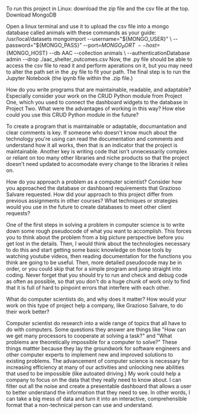 To run this project in Linux: download the zip file and the csv file at the top. Download MongoDB 

Open a linux terminal and use it to upload the csv file into a mongo database called animals with these commands as your guide:  /usr/local/datasets
mongoimport --username="${MONGO_USER}" \
    --password="${MONGO_PASS}" --port=${MONGO_PORT} \
    --host=${MONGO_HOST} --db AAC --collection animals \ 
    --authenticationDatabase admin --drop ./aac_shelter_outcomes.csv
Now, the .py file should be able to access the csv file to read it and perform aperations on it, but you may need to alter the path set in the .py file to fit your path. 
The final step is to run the Jupyter Notebook (the ipynb file within the .zip file.)



How do you write programs that are maintainable, readable, and adaptable? Especially consider your work on the CRUD Python module from Project One, which you used to connect the dashboard widgets to the database in Project Two. What were the advantages of working in this way? How else could you use this CRUD Python module in the future?


To create a program that is maintainable or adaptable, documantation and clear comments is key. If someone who doesn't know much about the technology you're using can read the documentation and comments and understand how it all works, then that is an indicator that the project is maintainable. Another key is writing code that isn't unnecessarily complex or reliant on too many other libraries and niche products so that the project doesn't need updated to accomodate every change to the libraries it relies on.


How do you approach a problem as a computer scientist? Consider how you approached the database or dashboard requirements that Grazioso Salvare requested. How did your approach to this project differ from previous assignments in other courses? What techniques or strategies would you use in the future to create databases to meet other client requests?


One of the first steps in solving a problem in computer science is to write down some rough pseudocode of what you want to accomplish. This forces you to think about the problem from a big picture perspective before you get lost in the details. Then, I would think about the technologies necessary to do this and start getting some basic knowledge on those tools by watching youtube videos, then reading documentation for the functions you think are going to be useful. Then, more detailed pseudocode may be in order, or you could skip that for a simple program and jump straight into coding. Never forget that you should try to run and check and debug code as often as possible, so that you don't do a huge chunk of work only to find that it is full of hard to pinpoint errors that interfere with each other.


What do computer scientists do, and why does it matter? How would your work on this type of project help a company, like Grazioso Salvare, to do their work better?


Computer scientist do research into a wide range of topics that all have to do with computers. Some questions they answer are things like "How can we get many processors to cooperate at solving a task?" and "What problems are theoretically impossible for a computer to solve?" These things mattter because they lay the groundwork for software engineers and other computer experts to implement new and improved solutions to existing problems. The advancement of computer science is necessary for increasing efficiency at many of our activities and unlocking new abilities that used to be impossible (like autoated driving.)
My work could help a company to focus on the data that they really need to know about. I can filter out all the noise and create a presentable dashboard that allows a user to better understand the information that they need to see. In other words, I can take a big mess of data and turn it into an interactive, comprehensible format that a non-technical person can use and understand.
